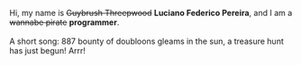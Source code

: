 Hi, my name is ~~Guybrush Threepwood~~ **Luciano Federico Pereira**, and I am a ~~wannabe pirate~~ **programmer**.<br><br>A short song: 887 bounty of doubloons gleams in the sun, a treasure hunt has just begun! Arrr!
